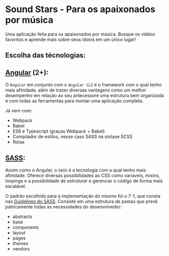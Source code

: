 # Sound Stars - Para os apaixonados por música

Uma aplicação feita para os apaixonados por música. Busque os vidéos favoritos e aprende mais sobre seus ídolos em um único lugar!

## Escolha das técnologias:

## [Angular](http://angular.io/) (2+):

O `Angular` em conjunto com o `Angular CLI` é o framework com o qual tenho mais afinidade, além de trazer diversas vantagens como um melhor desempenho em relação ao seu antecessore uma estrutura bem organizada e com todas as ferramentas para montar uma aplicação completa.

Já vem com:
* Webpack
* Babel
* ES6 e Typescript (graças Webpack + Babel)
* Compilador de estilos, nesse caso SASS na sintaxe SCSS
* Rotas

## [SASS](http://sass-lang.com/):

Assim como o Angular, o `SASS` é a tecnologia com a qual tenho mais afinidade. Oferece diversas possibilidades ao CSS como variaveis, mixins, loopings e a possibilidade de estruturar e gerenciar o código de forma mais escalável.

O padrão escolhido para a implementação do mesmo foi o 7-1, que consta nas [Guidelines do SASS](https://sass-guidelin.es/#the-7-1-pattern). Consiste em uma estrutura de pastas que prevê patricamente todas as necessidades do desenvolvedor:

* abstracts
* base
* components
* layout
* pages
* themes
* vendors